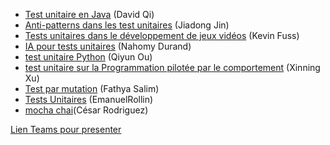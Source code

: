 
- [Test unitaire en Java](https://github.com/umontreal-diro/IFT3913/tree/main/presentations/Semaine3/David%20Qi) (David Qi)
- [Anti-patterns dans les test unitaires](https://github.com/umontreal-diro/IFT3913/tree/main/presentations/Semaine3/Jiadong%20Jin) (Jiadong Jin)
- [Tests unitaires dans le développement de jeux vidéos](https://github.com/umontreal-diro/IFT3913/tree/main/presentations/Semaine3/Kevin%20Fuss) (Kevin Fuss)
- [IA pour tests unitaires](https://github.com/umontreal-diro/IFT3913/tree/main/presentations/Semaine3/NahomyDurand) (Nahomy Durand)
- [test unitaire Python](https://github.com/umontreal-diro/IFT3913/tree/main/presentations/Semaine3/QiyunOu) (Qiyun Ou)
- [test unitaire sur la Programmation pilotée par le comportement](https://github.com/umontreal-diro/IFT3913/tree/main/presentations/Semaine3/XinningXu) (Xinning Xu)
- [Test par mutation](https://github.com/umontreal-diro/IFT3913/tree/main/presentations/Semaine3/FathyaSalim) (Fathya Salim)
- [Tests Unitaires](https://github.com/umontreal-diro/IFT3913/tree/main/presentations/Semaine3/EmanuelRollin) (EmanuelRollin)
- [mocha chai](https://github.com/umontreal-diro/IFT3913/tree/main/presentations/Semaine3/C%C3%A9sar%20Rodriguez)(César Rodriguez)

[Lien Teams pour presenter](https://teams.microsoft.com/l/meetup-join/19:meeting_NTIwMzhjNzctMTk5My00YjM0LThiNGYtNDQyNDdiYmVmMzg0@thread.v2/0?context=%7B%22Tid%22:%22d27eefec-2a47-4be7-981e-0f8977fa31d8%22,%22Oid%22:%226a89af05-1184-4d65-b825-c39d1297fd48%22%7D)
